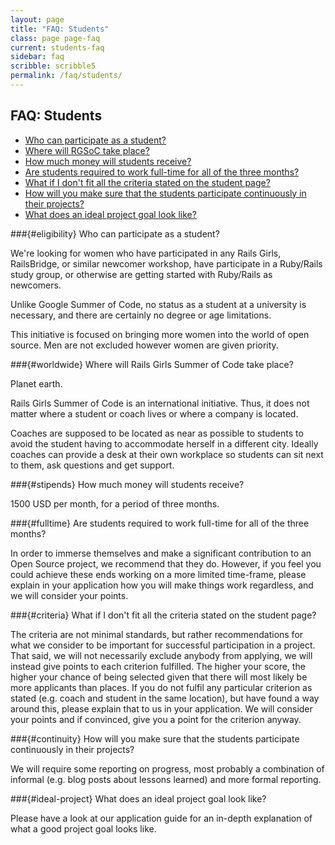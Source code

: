 ```yaml
---
layout: page
title: "FAQ: Students"
class: page page-faq
current: students-faq
sidebar: faq
scribble: scribble5
permalink: /faq/students/
---
```


## FAQ: Students

* [Who can participate as a student?](#eligibility)
* [Where will RGSoC take place?](#worldwide)
* [How much money will students receive?](#stipends)
* [Are students required to work full-time for all of the three months?](#fulltime)
* [What if I don't fit all the criteria stated on the student page?](#criteria)
* [How will you make sure that the students participate continuously in their projects?](#continuity)
* [What does an ideal project goal look like?](#ideal-project)


###{#eligibility} Who can participate as a student?

We're looking for women who have participated in any Rails Girls, RailsBridge,
or similar newcomer workshop, have participate in a Ruby/Rails study group, or
otherwise are getting started with Ruby/Rails as newcomers.

Unlike Google Summer of Code, no status as a student at a university is
necessary, and there are certainly no degree or age limitations.

This initiative is focused on bringing more women into the world of open
source. Men are not excluded however women are given priority.


###{#worldwide} Where will Rails Girls Summer of Code take place?

Planet earth.

Rails Girls Summer of Code is an international initiative. Thus, it does not
matter where a student or coach lives or where a company is located.

Coaches are supposed to be located as near as possible to students to avoid the
student having to accommodate herself in a different city. Ideally coaches can
provide a desk at their own workplace so students can sit next to them, ask
questions and get support.


###{#stipends} How much money will students receive?

1500 USD per month, for a period of three months.


###{#fulltime} Are students required to work full-time for all of the three months?

In order to immerse themselves and make a significant contribution to an Open
Source project, we recommend that they do. However, if you feel you could
achieve these ends working on a more limited time-frame, please explain in your
application how you will make things work regardless, and we will consider your
points.

###{#criteria} What if I don't fit all the criteria stated on the student page?

The criteria are not minimal standards, but rather recommendations for what we
consider to be important for successful participation in a project. That said,
we will not necessarily exclude anybody from applying, we will instead give
points to each criterion fulfilled. The higher your score, the higher your
chance of being selected given that there will most likely be more applicants
than places. If you do not fulfil any particular criterion as stated (e.g.
coach and student in the same location), but have found a way around this,
please explain that to us in your application. We will consider your points and
if convinced, give you a point for the criterion anyway.

###{#continuity} How will you make sure that the students participate continuously in their projects?

We will require some reporting on progress, most probably a combination of
informal (e.g. blog posts about lessons learned) and more formal reporting.

###{#ideal-project} What does an ideal project goal look like?

Please have a look at our application guide for an in-depth explanation of what
a good project goal looks like.

